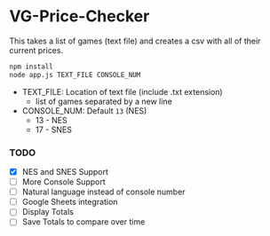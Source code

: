# VG-Price-Checker

This takes a list of games (text file) and creates a csv with all of their current prices.

```bash
npm install
node app.js TEXT_FILE CONSOLE_NUM
```

- TEXT_FILE: Location of text file (include .txt extension)
  - list of games separated by a new line
- CONSOLE_NUM: Default `13` (NES)
  - 13 - NES
  - 17 - SNES

### TODO

- [x] NES and SNES Support
- [ ] More Console Support
- [ ] Natural language instead of console number
- [ ] Google Sheets integration
- [ ] Display Totals
- [ ] Save Totals to compare over time
